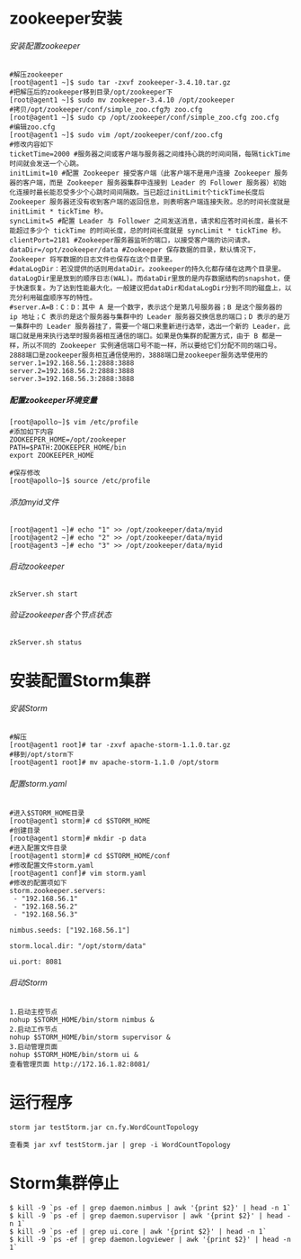 # zookeeper安装

###### 安装配置zookeeper
	#解压zookeeper
	[root@agent1 ~]$ sudo tar -zxvf zookeeper-3.4.10.tar.gz
	#把解压后的zookeeper移到目录/opt/zookeeper下
	[root@agent1 ~]$ sudo mv zookeeper-3.4.10 /opt/zookeeper
	#拷贝/opt/zookeeper/conf/simple_zoo.cfg为 zoo.cfg
	[root@agent1 ~]$ sudo cp /opt/zookeeper/conf/simple_zoo.cfg zoo.cfg
	#编辑zoo.cfg
	[root@agent1 ~]$ sudo vim /opt/zookeeper/conf/zoo.cfg
	#修改内容如下
	ticketTime=2000 #服务器之间或客户端与服务器之间维持心跳的时间间隔，每隔tickTime时间就会发送一个心跳。
	initLimit=10 #配置 Zookeeper 接受客户端（此客户端不是用户连接 Zookeeper 服务器的客户端，而是 Zookeeper 服务器集群中连接到 Leader 的 Follower 服务器）初始化连接时最长能忍受多少个心跳时间间隔数。当已超过initLimit个tickTime长度后 Zookeeper 服务器还没有收到客户端的返回信息，则表明客户端连接失败。总的时间长度就是 initLimit * tickTime 秒。
	syncLimit=5 #配置 Leader 与 Follower 之间发送消息，请求和应答时间长度，最长不能超过多少个 tickTime 的时间长度，总的时间长度就是 syncLimit * tickTime 秒。
	clientPort=2181 #Zookeeper服务器监听的端口，以接受客户端的访问请求。
	dataDir=/opt/zookeeper/data #Zookeeper 保存数据的目录，默认情况下，Zookeeper 将写数据的日志文件也保存在这个目录里。
	#dataLogDir：若没提供的话则用dataDir。zookeeper的持久化都存储在这两个目录里。dataLogDir里是放到的顺序日志(WAL)。而dataDir里放的是内存数据结构的snapshot，便于快速恢复。为了达到性能最大化，一般建议把dataDir和dataLogDir分到不同的磁盘上，以充分利用磁盘顺序写的特性。
	#server.A=B：C：D：其中 A 是一个数字，表示这个是第几号服务器；B 是这个服务器的 ip 地址；C 表示的是这个服务器与集群中的 Leader 服务器交换信息的端口；D 表示的是万一集群中的 Leader 服务器挂了，需要一个端口来重新进行选举，选出一个新的 Leader，此端口就是用来执行选举时服务器相互通信的端口。如果是伪集群的配置方式，由于 B 都是一样，所以不同的 Zookeeper 实例通信端口号不能一样，所以要给它们分配不同的端口号。2888端口是zookeeper服务相互通信使用的，3888端口是zookeeper服务选举使用的
	server.1=192.168.56.1:2888:3888
	server.2=192.168.56.2:2888:3888
	server.3=192.168.56.3:2888:3888
	
##### 配置zookeeper环境变量
	[root@apollo~]$ vim /etc/profile
	#添加如下内容
	ZOOKEEPER_HOME=/opt/zookeeper
	PATH=$PATH:ZOOKEEPER_HOME/bin
	export ZOOKEEPER_HOME

	#保存修改
	[root@apollo~]$ source /etc/profile

###### 添加myid文件
	[root@agent1 ~]# echo "1" >> /opt/zookeeper/data/myid
	[root@agent2 ~]# echo "2" >> /opt/zookeeper/data/myid
	[root@agent3 ~]# echo "3" >> /opt/zookeeper/data/myid

###### 启动zookeeper
	zkServer.sh start
	
###### 验证zookeeper各个节点状态
	zkServer.sh status

#  安装配置Storm集群
	
###### 安装Storm
	#解压
	[root@agent1 root]# tar -zxvf apache-storm-1.1.0.tar.gz 
	#移到/opt/storm下
	[root@agent1 root]# mv apache-storm-1.1.0 /opt/storm
	
###### 配置storm.yaml
	#进入$STORM_HOME目录
	[root@agent1 storm]# cd $STORM_HOME
	#创建目录
	[root@agent1 storm]# mkdir -p data
	#进入配置文件目录
	[root@agent1 storm]# cd $STORM_HOME/conf
	#修改配置文件storm.yaml
	[root@agent1 conf]# vim storm.yaml
	#修改的配置项如下
	storm.zookeeper.servers:
     - "192.168.56.1"
     - "192.168.56.2"
     - "192.168.56.3"
	
	nimbus.seeds: ["192.168.56.1"]
	
	storm.local.dir: "/opt/storm/data"
	
	ui.port: 8081

###### 启动Storm
	1.启动主控节点
	nohup $STORM_HOME/bin/storm nimbus &
	2.启动工作节点
	nohup $STORM_HOME/bin/storm supervisor &
	3.启动管理页面
	nohup $STORM_HOME/bin/storm ui &
	查看管理页面 http://172.16.1.82:8081/
	
# 运行程序
	storm jar testStorm.jar cn.fy.WordCountTopology
	
	查看类 jar xvf testStorm.jar | grep -i WordCountTopology
	
# Storm集群停止
	$ kill -9 `ps -ef | grep daemon.nimbus | awk '{print $2}' | head -n 1`
	$ kill -9 `ps -ef | grep daemon.supervisor | awk '{print $2}' | head -n 1`
	$ kill -9 `ps -ef | grep ui.core | awk '{print $2}' | head -n 1`
	$ kill -9 `ps -ef | grep daemon.logviewer | awk '{print $2}' | head -n 1`
	


